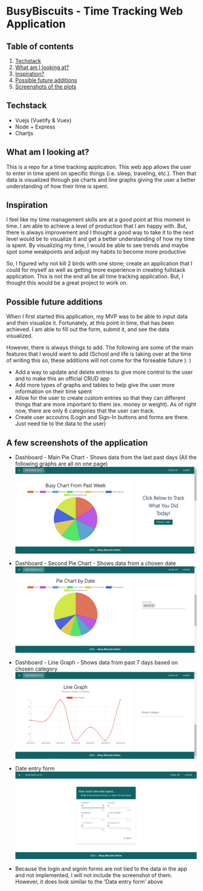# BusyBiscuits - Time Tracking Web Application

## Table of contents
1. [Techstack](#stack)
2. [What am I looking at?](#description)
3. [Inspiration?](#inspiration)
5. [Possible future additions](#future)
6. [Screenshots of the plots](#screenshots)

## Techstack <a name="stack"></a>
- Vuejs (Vuetify & Vuex)
- Node + Express
- Chartjs

## What am I looking at? <a name="description"></a>
This is a repo for a time tracking application. This web app allows the user to enter in time spent on specific things (i.e. sleep, traveling, etc.). Then that data is visualized through pie charts and line graphs giving the user a better understanding of how their time is spent.

## Inspiration <a name="inspiration"></a>
I feel like my time management skills are at a good point at this moment in time. I am able to achieve a level of production that I am happy with. But, there is always improvement and I thought a good way to take it to the next level would be to visualize it and get a better understanding of how my time is spent. By visualizing my time, I would be able to see trends and maybe spot some weakpoints and adjust my habits to become more productive

So, I figured why not kill 2 birds with one stone; create an application that I could for myself as well as getting more experience in creating fullstack application. This is not the end all be all time tracking application. But, I thought this would be a great project to work on. 

## Possible future additions <a name="future"></a>
When I first started this application, my MVP was to be able to input data and then visualize it. Fortunately, at this point in time, that has been achieved. I am able to fill out the form, submit it, and see the data visualized.

However, there is always things to add. The following are some of the main features that I would want to add (School and life is taking over at the time of writing this so, these additions will not come for the forseable future ): ) 

- Add a way to update and delete entries to give more control to the user and to make this an official CRUD app
- Add more types of graphs and tables to help give the user more information on their time spent
- Allow for the user to create custom entries so that they can different things that are more important to them (ex. money or weight). As of right now, there are only 6 categories that the user can track. 
- Create user accoutns (Login and Sign-In buttons and forms are there. Just need tie to the data to the user)

## A few screenshots of the application <a name="screenshots"></a>

- Dashboard - Main Pie Chart - Shows data from the last past days (All the following graphs are all on one page)
![1](./screenshots/dashboard-pt1.PNG)

- Dashboard - Second Pie Chart - Shows data from a chosen date
![2](./screenshots/dashboard-pt2.PNG) 

- Dashboard - Line Graph - Shows data from past 7 days based on chosen category
![3](./screenshots/dashboard-pt3.PNG) 

- Date entry form
![4](./screenshots/data-entry-form.PNG) 

- Because the login and signin forms are not tied to the data in the app and not implemented, I will not include the screenshot of them. However, it does look similar to the 'Data entry form' above